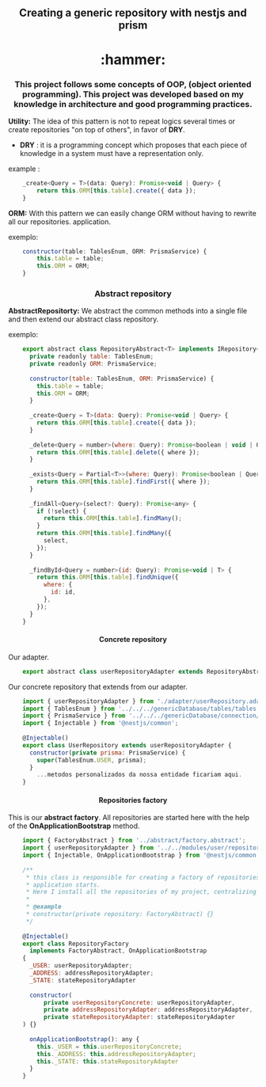 <h2 align="center">Creating a generic repository with nestjs and prism</h3>
<h1 align="center">:hammer:</h3>


<h3 align="center">This project follows some concepts of OOP, (object oriented programming). 
This project was developed based on my knowledge in architecture and good programming practices.
</h3>

**Utility:**
The idea of this pattern is not to repeat logics several times or create
repositories "on top of others", in favor of **DRY**. 

* **DRY** : it is a
  programming concept which proposes that each piece of knowledge in a system must have a representation
  only.

example :
```javascript
    _create<Query = T>(data: Query): Promise<void | Query> {
        return this.ORM[this.table].create({ data });
    }
```


**ORM:** With this pattern we can easily change ORM without having to rewrite all our repositories.
application.

exemplo:

```javascript
    constructor(table: TablesEnum, ORM: PrismaService) {
        this.table = table;
        this.ORM = ORM;
    }
```

<h3 align="center">Abstract repository</h3>

**AbstractRepositorty:** We abstract the common methods into a single file and then extend our abstract class
repository.

exemplo: 


```javascript
    export abstract class RepositoryAbstract<T> implements IRepository<T> {
      private readonly table: TablesEnum;
      private readonly ORM: PrismaService;
    
      constructor(table: TablesEnum, ORM: PrismaService) {
        this.table = table;
        this.ORM = ORM;
      }
    
      _create<Query = T>(data: Query): Promise<void | Query> {
        return this.ORM[this.table].create({ data });
      }
    
      _delete<Query = number>(where: Query): Promise<boolean | void | Query> {
        return this.ORM[this.table].delete({ where });
      }
    
      _exists<Query = Partial<T>>(where: Query): Promise<boolean | Query> {
        return this.ORM[this.table].findFirst({ where });
      }
    
      _findAll<Query>(select?: Query): Promise<any> {
        if (!select) {
          return this.ORM[this.table].findMany();
        }
        return this.ORM[this.table].findMany({
          select,
        });
      }
    
      _findById<Query = number>(id: Query): Promise<void | T> {
        return this.ORM[this.table].findUnique({
          where: {
            id: id,
          },
        });
      }
    }
```
<h4 align="center">Concrete repository</h4>

Our adapter.

```javascript
    export abstract class userRepositoryAdapter extends RepositoryAbstract<IUSER> {}
```

Our concrete repository that extends from our adapter.

```javascript
    import { userRepositoryAdapter } from './adapter/userRepository.adapter';
    import { TablesEnum } from '../../../genericDatabase/tables/tables.enum';
    import { PrismaService } from '../../../genericDatabase/connection/prisma';
    import { Injectable } from '@nestjs/common';
    
    @Injectable()
    export class UserRepository extends userRepositoryAdapter {
      constructor(private prisma: PrismaService) {
        super(TablesEnum.USER, prisma);
      }
        ...metodos personalizados da nossa entidade ficariam aqui.
    }
```




<h4 align="center">Repositories factory</h4>

This is our **abstract factory**. All repositories are started here with the help of the **OnApplicationBootstrap** method.

```javascript
    import { FactoryAbstract } from '../abstract/factory.abstract';
    import { userRepositoryAdapter } from '../../modules/user/repository/adapter/userRepository.adapter';
    import { Injectable, OnApplicationBootstrap } from '@nestjs/common';
    
    /**
     * this class is responsible for creating a factory of repositories and starting them when the
     * application starts.
     * Here I install all the repositories of my project, centralizing them all
     *
     * @example
     * constructor(private repository: FactoryAbstract) {}
     */
    
    @Injectable()
    export class RepositoryFactory
      implements FactoryAbstract, OnApplicationBootstrap
    {
      _USER: userRepositoryAdapter;
      _ADDRESS: addressRepositoryAdapter;
      _STATE: stateRepositoryAdapter
    
      constructor(
          private userRepositoryConcrete: userRepositoryAdapter,
          private addressRepositoryAdapter: addressRepositoryAdapter,
          private stateRepositoryAdapter: stateRepositoryAdapter
    ) {}
    
      onApplicationBootstrap(): any {
        this._USER = this.userRepositoryConcrete;
        this._ADDRESS: this.addressRepositoryAdapter;
        this._STATE: this.stateRepositoryAdapter
      }
    }

```
